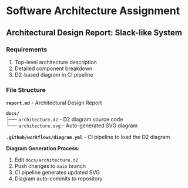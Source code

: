 # Software Architecture Assignment
## Architectural Design Report: Slack-like System

### Requirements
1. Top-level architecture description
2. Detailed component breakdown
3. D2-based diagram in CI pipeline

### File Structure
   **`report.md`** - Architectural Design Report

   **`docs/`**  
     ├── `architecture.d2` - D2 diagram source code   
     └── `architecture.svg` - Auto-generated SVG diagram

   **`.github/workflows/diagram.yml`** - CI pipeline to load the D2 diagram


**Diagram Generation Process:**
1. Edit `docs/architecture.d2`
2. Push changes to `main` branch
3. CI pipeline generates updated SVG
4. Diagram auto-commits to repository
